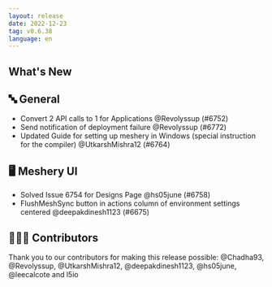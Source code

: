 ```yaml
---
layout: release
date: 2022-12-23
tag: v0.6.38
language: en
---
```


## What's New

## 🔤 General

- Convert 2 API calls to 1 for Applications @Revolyssup (#6752)
- Send notification of deployment failure @Revolyssup (#6772)
- Updated Guide for setting up meshery in Windows (special instruction for the compiler) @UtkarshMishra12 (#6764)

## 🖥 Meshery UI

- Solved Issue 6754 for Designs Page @hs05june (#6758)
- FlushMeshSync button in actions column of environment settings centered @deepakdinesh1123 (#6675)

## 👨🏽‍💻 Contributors

Thank you to our contributors for making this release possible:
@Chadha93, @Revolyssup, @UtkarshMishra12, @deepakdinesh1123, @hs05june, @leecalcote and l5io
